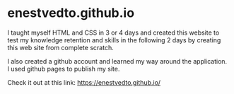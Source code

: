 # enestvedto.github.io

I taught myself HTML and CSS in 3 or 4 days and created this website to test my knowledge retention and skills in the following 2 days by creating this
web site from complete scratch. 

I also created a github account and learned my way around the application. I used github pages to publish my site.

Check it out at this link: https://enestvedto.github.io/
